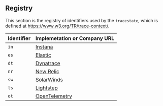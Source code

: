 ## Registry

This section is the registry of identifiers used by the `tracestate`, which is defined at
<https://www.w3.org/TR/trace-context/>.

| Identifier                             | Implemetation or Company URL                                                                          |
| -------------------------------------- | ----------------------------------------------------------------------------------------------------- |
| `in`                                   | [Instana](https://www.instana.com/)                                                                   |
| `es`                                   | [Elastic](https://www.elastic.co/)                                                                    |
| `dt`                                   | [Dynatrace](https://www.dynatrace.com/)                                                               |
| `nr`                                   | [New Relic](https://newrelic.com/)                                                                    |
| `sw`                                   | [SolarWinds](https://solarwinds.com/)                                                                 |
| `ls`                                   | [Lightstep](https://lightstep.com/)                                                                   |
| `ot`                                   | [OpenTelemetry](https://opentelemetry.io/)                                                            |

